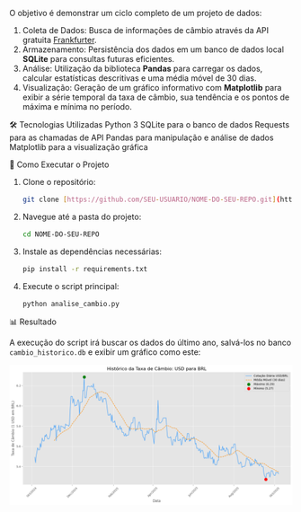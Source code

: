 O objetivo é demonstrar um ciclo completo de um projeto de dados:
1.  Coleta de Dados: Busca de informações de câmbio através da API gratuita [Frankfurter](https://www.frankfurter.app/).
2.  Armazenamento: Persistência dos dados em um banco de dados local **SQLite** para consultas futuras eficientes.
3.  Análise: Utilização da biblioteca **Pandas** para carregar os dados, calcular estatísticas descritivas e uma média móvel de 30 dias.
4.  Visualização: Geração de um gráfico informativo com **Matplotlib** para exibir a série temporal da taxa de câmbio, sua tendência e os pontos de máxima e mínima no período.

 🛠️ Tecnologias Utilizadas
    Python 3
    SQLite para o banco de dados
    Requests para as chamadas de API
    Pandas para manipulação e análise de dados
    Matplotlib para a visualização gráfica

 🚀 Como Executar o Projeto

1. Clone o repositório:
   ```bash
   git clone [https://github.com/SEU-USUARIO/NOME-DO-SEU-REPO.git](https://github.com/SEU-USUARIO/NOME-DO-SEU-REPO.git)
   ```
2. Navegue até a pasta do projeto:
   ```bash
   cd NOME-DO-SEU-REPO
   ```
3. Instale as dependências necessárias:
   ```bash
   pip install -r requirements.txt
   ```
4. Execute o script principal:
   ```bash
   python analise_cambio.py
   ```
   
 📊 Resultado

A execução do script irá buscar os dados do último ano, salvá-los no banco `cambio_historico.db` e exibir um gráfico como este:

![Gráfico demonstrando o histórico da taxa de câmbio: USD para BRL](./grafico.png)
